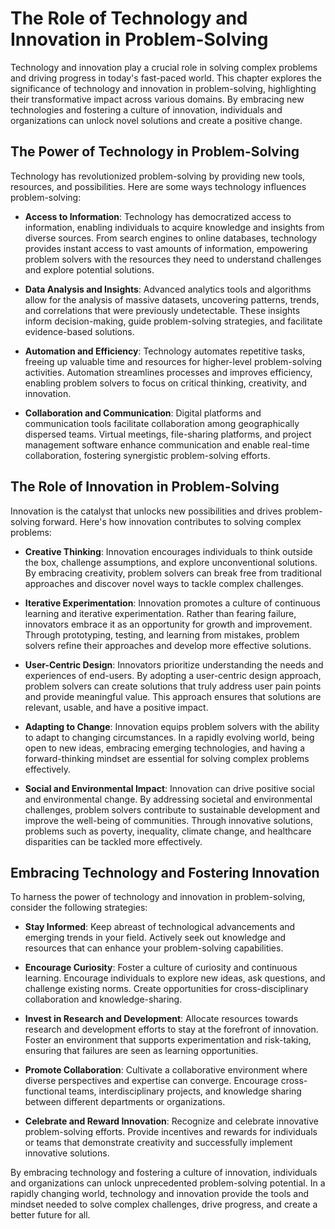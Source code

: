 The Role of Technology and Innovation in Problem-Solving
===================================================================

Technology and innovation play a crucial role in solving complex problems and driving progress in today's fast-paced world. This chapter explores the significance of technology and innovation in problem-solving, highlighting their transformative impact across various domains. By embracing new technologies and fostering a culture of innovation, individuals and organizations can unlock novel solutions and create a positive change.

The Power of Technology in Problem-Solving
------------------------------------------

Technology has revolutionized problem-solving by providing new tools, resources, and possibilities. Here are some ways technology influences problem-solving:

* **Access to Information**: Technology has democratized access to information, enabling individuals to acquire knowledge and insights from diverse sources. From search engines to online databases, technology provides instant access to vast amounts of information, empowering problem solvers with the resources they need to understand challenges and explore potential solutions.

* **Data Analysis and Insights**: Advanced analytics tools and algorithms allow for the analysis of massive datasets, uncovering patterns, trends, and correlations that were previously undetectable. These insights inform decision-making, guide problem-solving strategies, and facilitate evidence-based solutions.

* **Automation and Efficiency**: Technology automates repetitive tasks, freeing up valuable time and resources for higher-level problem-solving activities. Automation streamlines processes and improves efficiency, enabling problem solvers to focus on critical thinking, creativity, and innovation.

* **Collaboration and Communication**: Digital platforms and communication tools facilitate collaboration among geographically dispersed teams. Virtual meetings, file-sharing platforms, and project management software enhance communication and enable real-time collaboration, fostering synergistic problem-solving efforts.

The Role of Innovation in Problem-Solving
-----------------------------------------

Innovation is the catalyst that unlocks new possibilities and drives problem-solving forward. Here's how innovation contributes to solving complex problems:

* **Creative Thinking**: Innovation encourages individuals to think outside the box, challenge assumptions, and explore unconventional solutions. By embracing creativity, problem solvers can break free from traditional approaches and discover novel ways to tackle complex challenges.

* **Iterative Experimentation**: Innovation promotes a culture of continuous learning and iterative experimentation. Rather than fearing failure, innovators embrace it as an opportunity for growth and improvement. Through prototyping, testing, and learning from mistakes, problem solvers refine their approaches and develop more effective solutions.

* **User-Centric Design**: Innovators prioritize understanding the needs and experiences of end-users. By adopting a user-centric design approach, problem solvers can create solutions that truly address user pain points and provide meaningful value. This approach ensures that solutions are relevant, usable, and have a positive impact.

* **Adapting to Change**: Innovation equips problem solvers with the ability to adapt to changing circumstances. In a rapidly evolving world, being open to new ideas, embracing emerging technologies, and having a forward-thinking mindset are essential for solving complex problems effectively.

* **Social and Environmental Impact**: Innovation can drive positive social and environmental change. By addressing societal and environmental challenges, problem solvers contribute to sustainable development and improve the well-being of communities. Through innovative solutions, problems such as poverty, inequality, climate change, and healthcare disparities can be tackled more effectively.

Embracing Technology and Fostering Innovation
---------------------------------------------

To harness the power of technology and innovation in problem-solving, consider the following strategies:

* **Stay Informed**: Keep abreast of technological advancements and emerging trends in your field. Actively seek out knowledge and resources that can enhance your problem-solving capabilities.

* **Encourage Curiosity**: Foster a culture of curiosity and continuous learning. Encourage individuals to explore new ideas, ask questions, and challenge existing norms. Create opportunities for cross-disciplinary collaboration and knowledge-sharing.

* **Invest in Research and Development**: Allocate resources towards research and development efforts to stay at the forefront of innovation. Foster an environment that supports experimentation and risk-taking, ensuring that failures are seen as learning opportunities.

* **Promote Collaboration**: Cultivate a collaborative environment where diverse perspectives and expertise can converge. Encourage cross-functional teams, interdisciplinary projects, and knowledge sharing between different departments or organizations.

* **Celebrate and Reward Innovation**: Recognize and celebrate innovative problem-solving efforts. Provide incentives and rewards for individuals or teams that demonstrate creativity and successfully implement innovative solutions.

By embracing technology and fostering a culture of innovation, individuals and organizations can unlock unprecedented problem-solving potential. In a rapidly changing world, technology and innovation provide the tools and mindset needed to solve complex challenges, drive progress, and create a better future for all.
